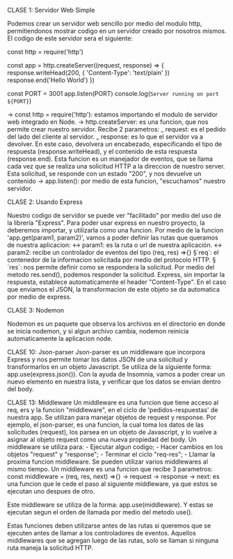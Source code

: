 CLASE 1: Servidor Web Simple

Podemos crear un servidor web sencillo por medio del modulo http, permitiendonos mostrar codigo en un servidor creado por nosotros mismos.
El codigo de este servidor sera el siguiente:

const http = require('http')

const app = http.createServer((request, response) => {
response.writeHead(200, { 'Content-Type': 'text/plain' })
response.end('Hello World')
})

const PORT = 3001
app.listen(PORT)
console.log(`Server running on port ${PORT}`)

→ const http = require('http'): estamos importando el modulo de servidor web integrado en Node.
→ http.createServer: es una funcion, que nos permite crear nuestro servidor. Recibe 2 parametros:
_ request: es el pedido del lado del cliente al servidor.
_ response: es lo que el servidor va a devolver. En este caso, devolvera un encabezado, especificando el tipo de respuesta (response.writeHead), y el contenido de esta respuesta (response.end).
Esta funcion es un manejador de eventos, que se llama cada vez que se realiza una solicitud HTTP a la direccion de nuestro server. Esta solicitud, se responde con un estado "200", y nos devuelve un contenido
→ app.listen(): por medio de esta funcion, "escuchamos" nuestro servidor.

CLASE 2: Usando Express

Nuestro codigo de servidor se puede ver "facilitado" por medio del uso de la librería "Express". Para poder usar express en nuestro proyecto, la deberemos importar, y utilizarla como una funcion.
Por medio de la funcion 'app.get(param1, param2)', vamos a poder definir las rutas que queramos de nuestra aplicacion:
↔ param1: es la ruta o url de nuestra aplicación.
↔ param2: recibe un controlador de eventos del tipo (req, res) =>{}
§´req´: el contenedor de la informacion solicitada por medio del protocolo HTTP.
§´res´: nos permite definir como se respondera la solicitud. Por medio del metodo res.send(), podemos responder la solicitud. Express, sin importar la respuesta, establece automaticamente el header "Content-Type".
En el caso que enviamos el JSON, la transformacion de este objeto se da automatica por medio de express.

CLASE 3: Nodemon

Nodemon es un paquete que observa los archivos en el directorio en donde se inicia nodemon, y si algun archivo cambia, nodemon reinicia automaticamente la aplicacion node.

CLASE 10: Json-parser
Json-parser es un middleware que incorpora Express y nos permite tomar los datos JSON de una solicitud y transformarlos en un objeto Javascript. Se utiliza de la siguiente forma: app.use(express.json()).
Con la ayuda de Insomnia, vamos a poder crear un nuevo elemento en nuestra lista, y verificar que los datos se envian dentro del body.

CLASE 13: Middleware
Un middleware es una funcion que tiene acceso al req, ers y la funcion "middleware", en el ciclo de 'pedidos-respuestas' de nuestra app. Se utilizan para manejar objetos de request y response. Por ejemplo, el json-parser, es una funcion, la cual toma los datos de las solicitudes (request), los parsea en un objeto de Javascript, y lo vuelve a asignar al objeto request como una nueva propiedad del body.
Un middleware se utiliza para: - Ejecutar algun codigo; - Hacer cambios en los objetos "request" y "response"; - Terminar el ciclo "req-res"; - Llamar la proxima funcion middleware.
Se pueden utilizar varios middlewares al mismo tiempo. Un middleware es una funcion que recibe 3 parametros:
const middleware = (req, res, next) =>{}
→ request
→ response
→ next: es una funcion que le cede el paso al siguiente middleware, ya que estos se ejecutan uno despues de otro.

Este middleware se utiliza de la forma: app.use(middleware). Y estas se ejecutan segun el orden de llamada por medio del metodo use().

Estas funciones deben utilizarse antes de las rutas si queremos que se ejecuten antes de llamar a los controladores de eventos. Aquellos middlewares que se agregan luego de las rutas, solo se llaman si ninguna ruta maneja la solicitud HTTP.
